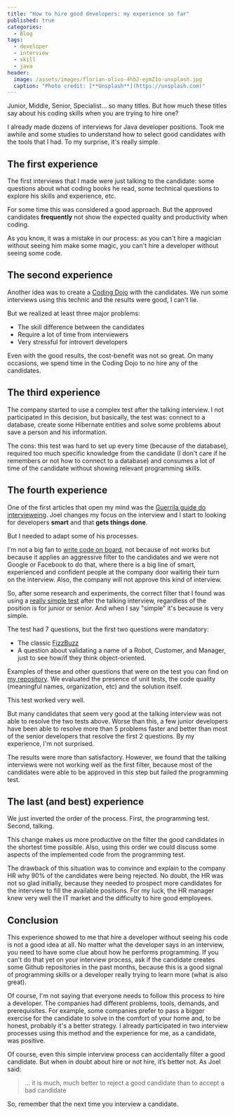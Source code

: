 ```yaml
---
title: "How to hire good developers: my experience so far"
published: true
categories:
  - Blog
tags:
  - developer
  - interview
  - skill
  - java
header:
  image: /assets/images/florian-olivo-4hbJ-eymZ1o-unsplash.jpg
  caption: "Photo credit: [**Unsplash**](https://unsplash.com)"
---
```


Junior, Middle, Senior, Specialist... so many titles. But how much these titles say about his coding skills when you are trying to hire one?

I already made dozens of interviews for Java developer positions. Took me awhile and some studies to understand how to select good candidates with the tools that I had. To my surprise, it's really simple.

## The first experience

The first interviews that I made were just talking to the candidate: some questions about what coding books he read, some technical questions to explore his skills and experience, etc.

For some time this was considered a good approach. But the approved candidates **frequently** not show the expected quality and productivity when coding.

As you know, it was a mistake in our process: as you can't hire a magician without seeing him make some magic, you can't hire a developer without seeing some code.

## The second experience

Another idea was to create a [Coding Dojo](http://codingdojo.org/WhatIsCodingDojo/) with the candidates. We run some interviews using this technic and the results were good, I can't lie.

But we realized at least three major problems:

- The skill difference between the candidates
- Require a lot of time from interviewers
- Very stressful for introvert developers

Even with the good results, the cost-benefit was not so great. On many occasions, we spend time in the Coding Dojo to no hire any of the candidates.

## The third experience

The company started to use a complex test after the talking interview. I not participated in this decision, but basically, the test was: connect to a database, create some Hibernate entities and solve some problems about save a person and his information.

The cons: this test was hard to set up every time (because of the database), required too much specific knowledge from the candidate (I don't care if he remembers or not how to connect to a database) and consumes a lot of time of the candidate without showing relevant programming skills.

## The fourth experience

One of the first articles that open my mind was the [Guerrila guide do intervieweing](https://www.joelonsoftware.com/2006/10/25/the-guerrilla-guide-to-interviewing-version-30/). Joel changes my focus on the interview and I start to looking for developers **smart**  and that **gets things done**.

But I needed to adapt some of his processes.

I'm not a big fan to [write code on board](https://www.codility.com/blog/white-board-interviews-are-a-thing-of-the-past-0), not because of not works but because it applies an aggressive filter to the candidates and we were not Google or Facebook to do that, where there is a big line of smart, experienced and confident people at the company door waiting their turn on the interview. Also, the company will not approve this kind of interview.

So, after some research and experiments, the correct filter that I found was using a [really simple test](https://blog.codinghorror.com/why-cant-programmers-program/) after the talking interview, regardless of the position is for junior or senior. And when I say "simple" it's because is very simple.

The test had 7 questions, but the first two questions were mandatory:

- The classic [FizzBuzz](https://en.wikipedia.org/wiki/Fizz_buzz)
- A question about validating a name of a Robot, Customer, and Manager, just to see how/if they think object-oriented.

Examples of these and other questions that were on the test you can find on [my repository](https://github.com/dherik/java-exam/tree/master/src/main/resources). We evaluated the presence of unit tests, the code quality (meaningful names, organization, etc) and the solution itself.

This test worked very well.

But many candidates that seem very good at the talking interview was not able to resolve the two tests above. Worse than this, a few junior developers have been able to resolve more than 5 problems faster and better than most of the senior developers that resolve the first 2 questions. By my experience, I'm not surprised.

The results were more than satisfactory. However, we found that the talking interviews were not working well as the first filter, because most of the candidates were able to be approved in this step but failed the programming test.

## The last (and best) experience

We just inverted the order of the process. First, the programming test. Second, talking.

This change makes us more productive on the filter the good candidates in the shortest time possible. Also, using this order we could discuss some aspects of the implemented code from the programming test.

The drawback of this situation was to convince and explain to the company HR why 90% of the candidates were being rejected. No doubt, the HR was not so glad initially, because they needed to prospect more candidates for the interview to fill the available positions. For my luck, the HR manager knew very well the IT market and the difficulty to hire good employees.

## Conclusion

This experience showed to me that hire a developer without seeing his code is not a good idea at all. No matter what the developer says in an interview, you need to have some clue about how he performs programming. If you can't do that yet on your interview process, ask if the candidate creates some Github repositories in the past months, because this is a good signal of programming skills or a developer really trying to learn more (what is also great).

Of course, I'm not saying that everyone needs to follow this process to hire a developer. The companies had different problems, tools, demands, and prerequisites. For example, some companies prefer to pass a bigger exercise for the candidate to solve in the comfort of your home and, to be honest, probably it's a better strategy. I already participated in two interview processes using this method and the experience for me, as a candidate, was positive.

Of course, even this simple interview process can accidentally filter a good candidate. But when in doubt about hire or not hire, it’s better not. As Joel said:

> ... it is much, much better to reject a good candidate than to accept a bad candidate

So, remember that the next time you interview a candidate.
